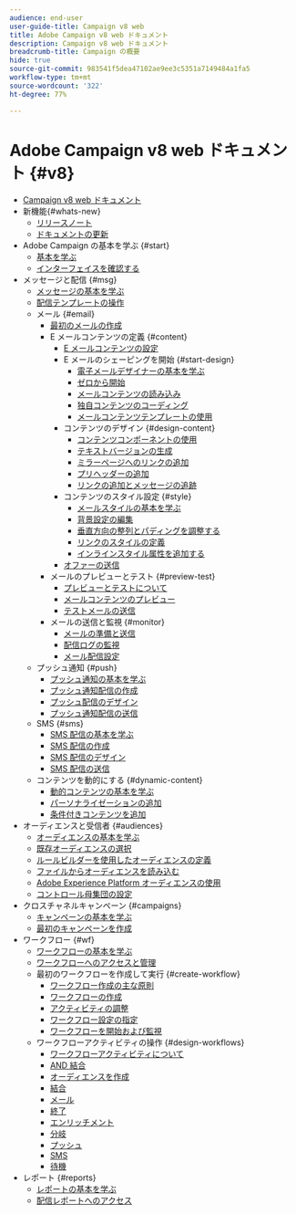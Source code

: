 ```yaml
---
audience: end-user
user-guide-title: Campaign v8 web
title: Adobe Campaign v8 web ドキュメント
description: Campaign v8 web ドキュメント
breadcrumb-title: Campaign の概要
hide: true
source-git-commit: 983541f5dea47102ae9ee3c5351a7149484a1fa5
workflow-type: tm+mt
source-wordcount: '322'
ht-degree: 77%

---
```



# Adobe Campaign v8 web ドキュメント {#v8}

+ [Campaign v8 web ドキュメント](campaign-web-home.md)
+ 新機能{#whats-new}
   + [リリースノート](rn/release-notes.md)
   + [ドキュメントの更新](rn/documentation-updates.md)
+ Adobe Campaign の基本を学ぶ {#start}
   + [基本を学ぶ](get-started/get-started.md)
   + [インターフェイスを確認する](get-started/user-interface.md)
+ メッセージと配信 {#msg}
   + [メッセージの基本を学ぶ](msg/gs-messages.md)
   + [配信テンプレートの操作](msg/delivery-template.md)
   + メール {#email}
      + [最初のメールの作成](email/create-email.md)
      + E メールコンテンツの定義 {#content}
         + [E メールコンテンツの設定](content/edit-content.md)
         + E メールのシェーピングを開始 {#start-design}
            + [電子メールデザイナーの基本を学ぶ](content/get-started-email-designer.md)
            + [ゼロから開始 ](content/create-email-content.md)
            + [メールコンテンツの読み込み](content/existing-content.md)
            + [独自コンテンツのコーディング](content/code-content.md)
            + [メールコンテンツテンプレートの使用](content/email-templates.md)
         + コンテンツのデザイン {#design-content}
            + [コンテンツコンポーネントの使用](content/content-components.md)
            + [テキストバージョンの生成](content/text-version-email.md)
            + [ミラーページへのリンクの追加](content/mirror-page.md)
            + [プリヘッダーの追加](content/preheader.md)
            + [リンクの追加とメッセージの追跡](content/message-tracking.md)
         + コンテンツのスタイル設定 {#style}
            + [メールスタイルの基本を学ぶ](content/get-started-email-style.md)
            + [背景設定の編集](content/backgrounds.md)
            + [垂直方向の整列とパディングを調整する](content/alignment-and-padding.md)
            + [リンクのスタイルの定義](content/styling-links.md)
            + [インラインスタイル属性を追加する](content/inline-styling.md)
         + [オファーの送信](content/offers.md)
      + メールのプレビューとテスト {#preview-test}
         + [プレビューとテストについて](preview-test/preview-test.md)
         + [メールコンテンツのプレビュー](preview-test/preview-content.md)
         + [テストメールの送信](preview-test/proofs.md)
      + メールの送信と監視 {#monitor}
         + [メールの準備と送信](monitor/prepare-send.md)
         + [配信ログの監視](monitor/delivery-logs.md)
         + [メール配信設定](advanced-settings/delivery-settings.md)
   + プッシュ通知 {#push}
      + [プッシュ通知の基本を学ぶ](push/gs-push.md)
      + [プッシュ通知配信の作成](push/create-push.md)
      + [プッシュ配信のデザイン](push/content-push.md)
      + [プッシュ通知配信の送信](push/send-push.md)
   + SMS {#sms}
      + [SMS 配信の基本を学ぶ](sms/gs-sms.md)
      + [SMS 配信の作成](sms/create-sms.md)
      + [SMS 配信のデザイン ](sms/content-sms.md)
      + [SMS 配信の送信 ](sms/send-sms.md)
   + コンテンツを動的にする {#dynamic-content}
      + [動的コンテンツの基本を学ぶ](personalization/gs-personalization.md)
      + [パーソナライゼーションの追加](personalization/personalize.md)
      + [条件付きコンテンツを追加](personalization/conditions.md)
+ オーディエンスと受信者 {#audiences}
   + [オーディエンスの基本を学ぶ](audience/about-audiences.md)
   + [既存オーディエンスの選択](audience/add-audience.md)
   + [ルールビルダーを使用したオーディエンスの定義](audience/segment-builder.md)
   + [ファイルからオーディエンスを読み込む](audience/file-audience.md)
   + [Adobe Experience Platform オーディエンスの使用](audience/aep-audience.md)
   + [コントロール母集団の設定](audience/control-group.md)
+ クロスチャネルキャンペーン {#campaigns}
   + [キャンペーンの基本を学ぶ](campaigns/gs-campaigns.md)
   + [最初のキャンペーンを作成](campaigns/create-campaigns.md)
+ ワークフロー {#wf}
   + [ワークフローの基本を学ぶ](workflows/gs-workflows.md)
   + [ワークフローへのアクセスと管理](workflows/access-monitor.md)
   + 最初のワークフローを作成して実行 {#create-workflow}
      + [ワークフロー作成の主な原則](workflows/gs-workflow-creation.md)
      + [ワークフローの作成](workflows/create-workflow.md)
      + [アクティビティの調整](workflows/orchestrate-activities.md)
      + [ワークフロー設定の指定](workflows/workflow-settings.md)
      + [ワークフローを開始および監視](workflows/start-monitor-workflows.md)
   + ワークフローアクティビティの操作 {#design-workflows}
      + [ワークフローアクティビティについて](workflows/activities/about-activities.md)
      + [AND 結合](workflows/activities/and-join.md)
      + [オーディエンスを作成](workflows/activities/build-audience.md)
      + [結合](workflows/activities/combine.md)
      + [メール](workflows/activities/email.md)
      + [終了](workflows/activities/end.md)
      + [エンリッチメント](workflows/activities/enrichment.md)
      + [分岐](workflows/activities/fork.md)
      + [プッシュ](workflows/activities/push.md)
      + [SMS](workflows/activities/sms.md)
      + [待機](workflows/activities/wait.md)
+ レポート {#reports}
   + [レポートの基本を学ぶ](reporting/gs-reports.md)
   + [配信レポートへのアクセス](reporting/delivery-reports.md)

